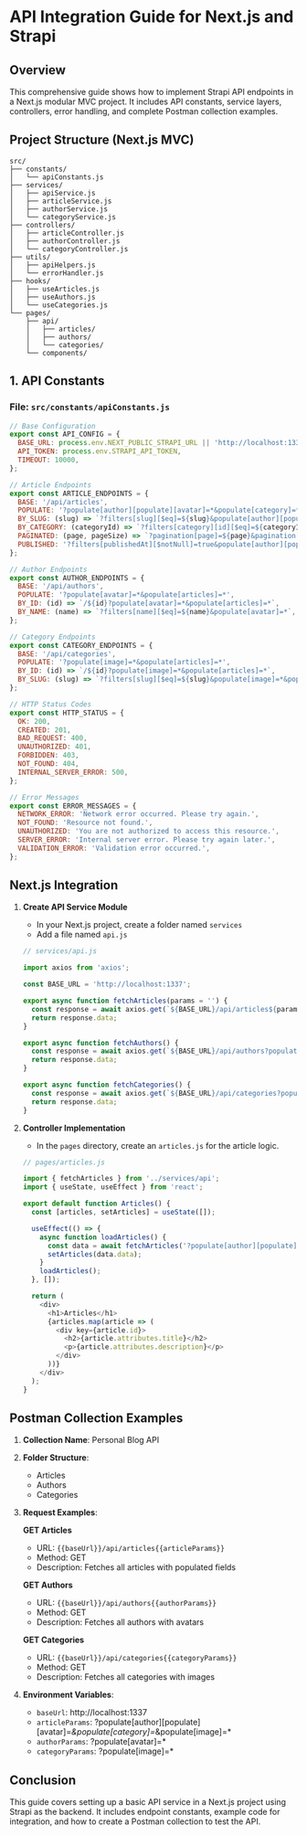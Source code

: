 # API Integration Guide for Next.js and Strapi

## Overview
This comprehensive guide shows how to implement Strapi API endpoints in a Next.js modular MVC project. It includes API constants, service layers, controllers, error handling, and complete Postman collection examples.

## Project Structure (Next.js MVC)
```
src/
├── constants/
│   └── apiConstants.js
├── services/
│   ├── apiService.js
│   ├── articleService.js
│   ├── authorService.js
│   └── categoryService.js
├── controllers/
│   ├── articleController.js
│   ├── authorController.js
│   └── categoryController.js
├── utils/
│   ├── apiHelpers.js
│   └── errorHandler.js
├── hooks/
│   ├── useArticles.js
│   ├── useAuthors.js
│   └── useCategories.js
└── pages/
    ├── api/
    │   ├── articles/
    │   ├── authors/
    │   └── categories/
    └── components/
```

## 1. API Constants

### File: `src/constants/apiConstants.js`
```javascript
// Base Configuration
export const API_CONFIG = {
  BASE_URL: process.env.NEXT_PUBLIC_STRAPI_URL || 'http://localhost:1337',
  API_TOKEN: process.env.STRAPI_API_TOKEN,
  TIMEOUT: 10000,
};

// Article Endpoints
export const ARTICLE_ENDPOINTS = {
  BASE: '/api/articles',
  POPULATE: '?populate[author][populate][avatar]=*&populate[category]=*&populate[image]=*&populate[blocks]=*',
  BY_SLUG: (slug) => `?filters[slug][$eq]=${slug}&populate[author][populate][avatar]=*&populate[category]=*&populate[image]=*&populate[blocks]=*`,
  BY_CATEGORY: (categoryId) => `?filters[category][id][$eq]=${categoryId}&populate[author][populate][avatar]=*&populate[category]=*&populate[image]=*`,
  PAGINATED: (page, pageSize) => `?pagination[page]=${page}&pagination[pageSize]=${pageSize}&populate[author][populate][avatar]=*&populate[category]=*&populate[image]=*`,
  PUBLISHED: '?filters[publishedAt][$notNull]=true&populate[author][populate][avatar]=*&populate[category]=*&populate[image]=*',
};

// Author Endpoints
export const AUTHOR_ENDPOINTS = {
  BASE: '/api/authors',
  POPULATE: '?populate[avatar]=*&populate[articles]=*',
  BY_ID: (id) => `/${id}?populate[avatar]=*&populate[articles]=*`,
  BY_NAME: (name) => `?filters[name][$eq]=${name}&populate[avatar]=*`,
};

// Category Endpoints
export const CATEGORY_ENDPOINTS = {
  BASE: '/api/categories',
  POPULATE: '?populate[image]=*&populate[articles]=*',
  BY_ID: (id) => `/${id}?populate[image]=*&populate[articles]=*`,
  BY_SLUG: (slug) => `?filters[slug][$eq]=${slug}&populate[image]=*&populate[articles]=*`,
};

// HTTP Status Codes
export const HTTP_STATUS = {
  OK: 200,
  CREATED: 201,
  BAD_REQUEST: 400,
  UNAUTHORIZED: 401,
  FORBIDDEN: 403,
  NOT_FOUND: 404,
  INTERNAL_SERVER_ERROR: 500,
};

// Error Messages
export const ERROR_MESSAGES = {
  NETWORK_ERROR: 'Network error occurred. Please try again.',
  NOT_FOUND: 'Resource not found.',
  UNAUTHORIZED: 'You are not authorized to access this resource.',
  SERVER_ERROR: 'Internal server error. Please try again later.',
  VALIDATION_ERROR: 'Validation error occurred.',
};
```

## Next.js Integration

1. **Create API Service Module**
   - In your Next.js project, create a folder named `services`
   - Add a file named `api.js`

   ```javascript
   // services/api.js

   import axios from 'axios';

   const BASE_URL = 'http://localhost:1337';

   export async function fetchArticles(params = '') {
     const response = await axios.get(`${BASE_URL}/api/articles${params}`);
     return response.data;
   }

   export async function fetchAuthors() {
     const response = await axios.get(`${BASE_URL}/api/authors?populate[avatar]=*`);
     return response.data;
   }

   export async function fetchCategories() {
     const response = await axios.get(`${BASE_URL}/api/categories?populate[image]=*`);
     return response.data;
   }
   ```

2. **Controller Implementation**
   - In the `pages` directory, create an `articles.js` for the article logic.

   ```javascript
   // pages/articles.js

   import { fetchArticles } from '../services/api';
   import { useState, useEffect } from 'react';

   export default function Articles() {
     const [articles, setArticles] = useState([]);

     useEffect(() => {
       async function loadArticles() {
         const data = await fetchArticles('?populate[author][populate][avatar]=*&populate[category]=*&populate[image]=*');
         setArticles(data.data);
       }
       loadArticles();
     }, []);

     return (
       <div>
         <h1>Articles</h1>
         {articles.map(article => (
           <div key={article.id}>
             <h2>{article.attributes.title}</h2>
             <p>{article.attributes.description}</p>
           </div>
         ))}
       </div>
     );
   }
   ```

## Postman Collection Examples

1. **Collection Name**: Personal Blog API

2. **Folder Structure**:
   - Articles
   - Authors
   - Categories

3. **Request Examples**:

   **GET Articles**
   - URL: `{{baseUrl}}/api/articles{{articleParams}}`
   - Method: GET
   - Description: Fetches all articles with populated fields

   **GET Authors**
   - URL: `{{baseUrl}}/api/authors{{authorParams}}`
   - Method: GET
   - Description: Fetches all authors with avatars

   **GET Categories**
   - URL: `{{baseUrl}}/api/categories{{categoryParams}}`
   - Method: GET
   - Description: Fetches all categories with images

4. **Environment Variables**:
   - `baseUrl`: http://localhost:1337
   - `articleParams`: ?populate[author][populate][avatar]=*&populate[category]=*&populate[image]=*
   - `authorParams`: ?populate[avatar]=*
   - `categoryParams`: ?populate[image]=*

## Conclusion
This guide covers setting up a basic API service in a Next.js project using Strapi as the backend. It includes endpoint constants, example code for integration, and how to create a Postman collection to test the API.
